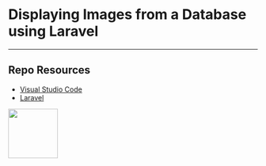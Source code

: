 # Displaying Images from a Database using Laravel

***

## Repo Resources

* [Visual Studio Code](https://code.visualstudio.com/)
* [Laravel](https://laravel.com/)

<a href="https://codeadam.ca">
<img src="https://codeadam.ca/images/code-block.png" width="100">
</a>
